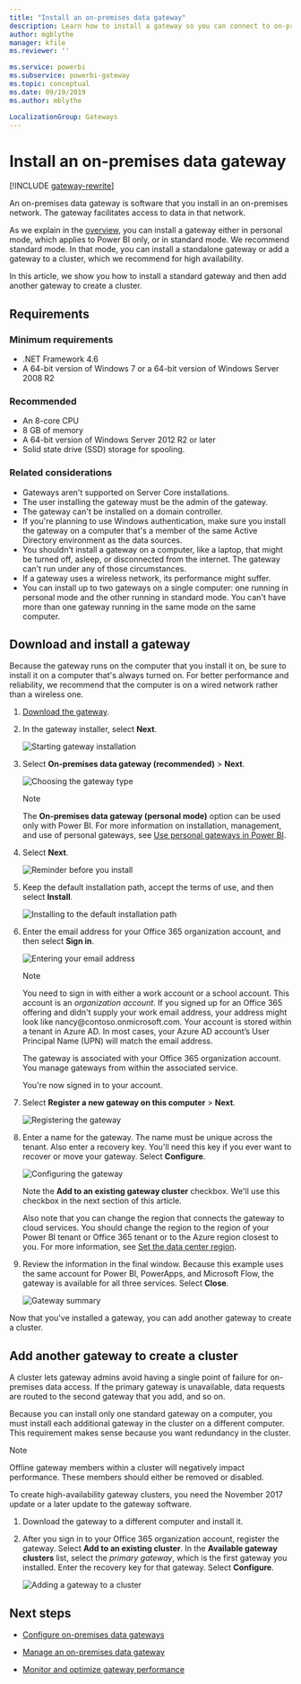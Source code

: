 ```yaml
---
title: "Install an on-premises data gateway"
description: Learn how to install a gateway so you can connect to on-premises data.
author: mgblythe
manager: kfile
ms.reviewer: ''

ms.service: powerbi
ms.subservice: powerbi-gateway
ms.topic: conceptual
ms.date: 09/19/2019
ms.author: mblythe

LocalizationGroup: Gateways
---
```


# Install an on-premises data gateway

[!INCLUDE [gateway-rewrite](../includes/gateway-rewrite.md)]

An on-premises data gateway is software that you install in an on-premises network. The gateway facilitates access to data in that network.

As we explain in the [overview](service-gateway-onprem.md), you can install a gateway either in personal mode, which applies to Power BI only, or in standard mode. We recommend standard mode. In that mode, you can install a standalone gateway or add a gateway to a cluster, which we recommend for high availability.

In this article, we show you how to install a standard gateway and then add another gateway to create a cluster.

## Requirements

### Minimum requirements

* .NET Framework 4.6
* A 64-bit version of Windows 7 or a 64-bit version of Windows Server 2008 R2

### Recommended

* An 8-core CPU
* 8 GB of memory
* A 64-bit version of Windows Server 2012 R2 or later
* Solid state drive (SSD) storage for spooling.

### Related considerations

* Gateways aren't supported on Server Core installations.
* The user installing the gateway must be the admin of the gateway.
* The gateway can't be installed on a domain controller.
* If you're planning to use Windows authentication, make sure you install the gateway on a computer that's a member of the same Active Directory environment as the data sources.
* You shouldn't install a gateway on a computer, like a laptop, that might be turned off, asleep, or disconnected from the internet. The gateway can't run under any of those circumstances.
* If a gateway uses a wireless network, its performance might suffer.
* You can install up to two gateways on a single computer: one running in personal mode and the other running in standard mode. You can't have more than one gateway running in the same mode on the same computer.

## Download and install a gateway

Because the gateway runs on the computer that you install it on, be sure to install it on a computer that's always turned on. For better performance and reliability, we recommend that the computer is on a wired network rather than a wireless one.

1. [Download the gateway](https://go.microsoft.com/fwlink/?LinkId=820925&clcid=0x409).

1. In the gateway installer, select **Next**.

    ![Starting gateway installation](media/service-gateway-install/gateway-installer.png)

1. Select **On-premises data gateway (recommended)** > **Next**.

    ![Choosing the gateway type](media/service-gateway-install/gateway-type.png)

    > [!NOTE]
    > The **On-premises data gateway (personal mode)** option can be used only with Power BI. For more information on installation, management, and use of personal gateways, see [Use personal gateways in Power BI](/power-bi/service-gateway-personal-mode).

1. Select **Next**.

    ![Reminder before you install](media/service-gateway-install/laptop-reminder.png)

1. Keep the default installation path, accept the terms of use, and then select **Install**.

    ![Installing to the default installation path](media/service-gateway-install/install-path.png)

1. Enter the email address for your Office 365 organization account, and then select **Sign in**.

    ![Entering your email address](media/service-gateway-install/email-address.png)

    > [!NOTE]
    > You need to sign in with either a work account or a school account. This account is an *organization account*. If you signed up for an Office 365 offering and didn't supply your work email address, your address might look like nancy\@contoso.onmicrosoft.com. Your account is stored within a tenant in Azure AD. In most cases, your Azure AD account’s User Principal Name (UPN) will match the email address.  

    The gateway is associated with your Office 365 organization account. You manage gateways from within the associated service.

    You're now signed in to your account.

1. Select **Register a new gateway on this computer** > **Next**.

    ![Registering the gateway](media/service-gateway-install/register-gateway.png)

1. Enter a name for the gateway. The name must be unique across the tenant. Also enter a recovery key. You'll need this key if you ever want to recover or move your gateway. Select **Configure**.

    ![Configuring the gateway](media/service-gateway-install/configure-gateway.png)

    Note the **Add to an existing gateway cluster** checkbox. We'll use this checkbox in the next section of this article.

    Also note that you can change the region that connects the gateway to cloud services. You should change the region to the region of your Power BI tenant or Office 365 tenant or to the Azure region closest to you. For more information, see [Set the data center region](service-gateway-data-region.md).

1. Review the information in the final window. Because this example uses the same account for Power BI, PowerApps, and Microsoft Flow, the gateway is available for all three services. Select **Close**.

    ![Gateway summary](media/service-gateway-install/summary-screen.png)

Now that you've installed a gateway, you can add another gateway to create a cluster.

## Add another gateway to create a cluster

A cluster lets gateway admins avoid having a single point of failure for on-premises data access. If the primary gateway is unavailable, data requests are routed to the second gateway that you add, and so on.

Because you can install only one standard gateway on a computer, you must install each additional gateway in the cluster on a different computer. This requirement makes sense because you want redundancy in the cluster.

   > [!NOTE]
   > Offline gateway members within a cluster will negatively impact performance. These members should either be removed or disabled.

To create high-availability gateway clusters, you need the November 2017 update or a later update to the gateway software.

1. Download the gateway to a different computer and install it.

1. After you sign in to your Office 365 organization account, register the gateway. Select **Add to an existing cluster**. In the **Available gateway clusters** list, select the *primary gateway*, which is the first gateway you installed. Enter the recovery key for that gateway. Select **Configure**.

    ![Adding a gateway to a cluster](media/service-gateway-install/add-cluster.png)

## Next steps

* [Configure on-premises data gateways](service-gateway-app.md)

* [Manage an on-premises data gateway](service-gateway-manage.md)

* [Monitor and optimize gateway performance](service-gateway-performance.md)
